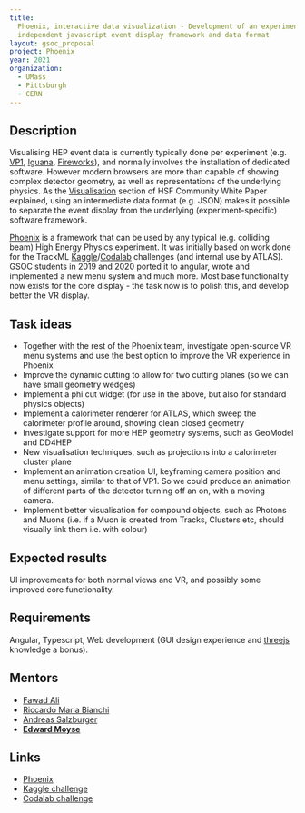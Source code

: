 ```yaml
---
title:
  Phoenix, interactive data visualization - Development of an experiment
  independent javascript event display framework and data format
layout: gsoc_proposal
project: Phoenix
year: 2021
organization:
  - UMass
  - Pittsburgh
  - CERN
---
```


<!-- Phoenix visualisation URLs can't be validated by the checker, for some reason -->

## Description

Visualising HEP event data is currently typically done per experiment (e.g.
[VP1](http://atlas-vp1.web.cern.ch/atlas-vp1/home/),
[Iguana](https://doi.org/10.1016/j.nima.2004.07.036),
[Fireworks](https://iopscience.iop.org/article/10.1088/1742-6596/219/3/032014/pdf)),
and normally involves the installation of dedicated software. However modern
browsers are more than capable of showing complex detector geometry, as well as
representations of the underlying physics. As the
[Visualisation](https://arxiv.org/abs/1811.10309) section of HSF Community White
Paper explained, using an intermediate data format (e.g. JSON) makes it possible
to separate the event display from the underlying (experiment-specific) software
framework.

[Phoenix](https://hepsoftwarefoundation.org/phoenix/) is a framework that can be
used by any typical (e.g. colliding beam) High Energy Physics experiment. It was
initially based on work done for the TrackML
[Kaggle](https://www.kaggle.com/c/trackml-particle-identification)/[Codalab](https://competitions.codalab.org/competitions/20112)
challenges (and internal use by ATLAS). GSOC students in 2019 and 2020 ported it
to angular, wrote and implemented a new menu system and much more. Most base
functionality now exists for the core display - the task now is to polish this,
and develop better the VR display.

## Task ideas

- Together with the rest of the Phoenix team, investigate open-source VR menu
  systems and use the best option to improve the VR experience in Phoenix
- Improve the dynamic cutting to allow for two cutting planes (so we can have
  small geometry wedges)
- Implement a phi cut widget (for use in the above, but also for standard
  physics objects)
- Implement a calorimeter renderer for ATLAS, which sweep the calorimeter
  profile around, showing clean closed geometry
- Investigate support for more HEP geometry systems, such as GeoModel and DD4HEP
- New visualisation techniques, such as projections into a calorimeter cluster
  plane
- Implement an animation creation UI, keyframing camera position and menu
  settings, similar to that of VP1. So we could produce an animation of
  different parts of the detector turning off an on, with a moving camera.
- Implement better visualisation for compound objects, such as Photons and Muons
  (i.e. if a Muon is created from Tracks, Clusters etc, should visually link
  them i.e. with colour)

## Expected results

UI improvements for both normal views and VR, and possibly some improved core
functionality.

## Requirements

Angular, Typescript, Web development (GUI design experience and
[threejs](https://threejs.org) knowledge a bonus).

## Mentors

- [Fawad Ali](mailto:m.fawaadali98@gmail.com)
- [Riccardo Maria Bianchi](mailto:riccardo.maria.bianchi@cern.ch)
- [Andreas Salzburger](mailto:andreas.salzburger@cern.ch)
- **[Edward Moyse](mailto:edward.moyse@cern.ch)**

## Links

- [Phoenix](https://github.com/HSF/phoenix)
- [Kaggle challenge](https://www.kaggle.com/c/trackml-particle-identification)
- [Codalab challenge](https://competitions.codalab.org/competitions/20112)
